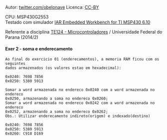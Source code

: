 Autor: [twitter.com/obelonave](https://twitter.com/obelonave)
Licenca: [CC-BY](http://creativecommons.org/licenses/)

CPU: MSP430G2553  
Testado com simulador [IAR Embedded Workbench for TI MSP430 6.10](http://www.iar.com/Products/IAR-Embedded-Workbench/TI-MSP430/)


Referente a disciplina [TE124 - Microcontroladores](http://www.eletrica.ufpr.br/p/disciplinas:te124)  / Universidade Federal do Parana (2014/2)

#### Exer 2 - soma e enderecamento
```
Ao final do exercicio 01 (enderecamentos), a memoria RAM ficou com os seguintes
dados armazenados (os valores estao em hexadecimal):

0x0240: 7698 7856
0x0250: 5380 5913

Somar a word armazenada no endereco 0x0240 com a word armazenada no endereco
0x0250, armazenando a soma no endereco 0x0260;
Somar a word armazenada no endereco 0x0242 com a word armazenada no endereco
0x0252, armazenando a soma no endereco 0x0262;
Obs.: Utilizar enderecamento indireto(origem) e indexado(destino)

0x0240: 7698 7856
0x0250: 5380 5913
0x0260: C918 D169
```
